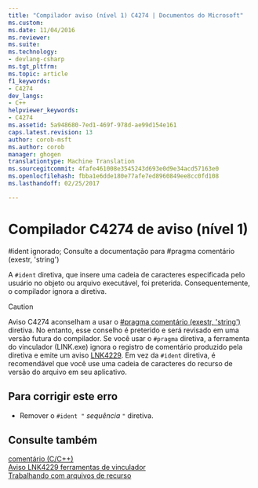 ```yaml
---
title: "Compilador aviso (nível 1) C4274 | Documentos do Microsoft"
ms.custom: 
ms.date: 11/04/2016
ms.reviewer: 
ms.suite: 
ms.technology:
- devlang-csharp
ms.tgt_pltfrm: 
ms.topic: article
f1_keywords:
- C4274
dev_langs:
- C++
helpviewer_keywords:
- C4274
ms.assetid: 5a948680-7ed1-469f-978d-ae99d154e161
caps.latest.revision: 13
author: corob-msft
ms.author: corob
manager: ghogen
translationtype: Machine Translation
ms.sourcegitcommit: 4fafe461008e3545243d693e0d9e34acd57163e0
ms.openlocfilehash: fbba1e6dde180e77afe7ed8960849ee8cc0fd108
ms.lasthandoff: 02/25/2017

---
```

# <a name="compiler-warning-level-1-c4274"></a>Compilador C4274 de aviso (nível 1)
\#ident ignorado; Consulte a documentação para #pragma comentário (exestr, 'string')  
  
 A `#ident` diretiva, que insere uma cadeia de caracteres especificada pelo usuário no objeto ou arquivo executável, foi preterida. Consequentemente, o compilador ignora a diretiva.  
  
> [!CAUTION]
>  Aviso C4274 aconselham a usar o [#pragma comentário (exestr, 'string')](../../preprocessor/comment-c-cpp.md) diretiva. No entanto, esse conselho é preterido e será revisado em uma versão futura do compilador. Se você usar o `#pragma` diretiva, a ferramenta do vinculador (LINK.exe) ignora o registro de comentário produzido pela diretiva e emite um aviso [LNK4229](../../error-messages/tool-errors/linker-tools-warning-lnk4229.md). Em vez da `#ident` diretiva, é recomendável que você use uma cadeia de caracteres do recurso de versão do arquivo em seu aplicativo.  
  
## <a name="to-correct-this-error"></a>Para corrigir este erro  
  
-   Remover o `#ident "` *sequência* `"` diretiva.  
  
## <a name="see-also"></a>Consulte também  
 [comentário (C/C++)](../../preprocessor/comment-c-cpp.md)   
 [Aviso LNK4229 ferramentas de vinculador](../../error-messages/tool-errors/linker-tools-warning-lnk4229.md)   
 [Trabalhando com arquivos de recurso](../../windows/working-with-resource-files.md)
